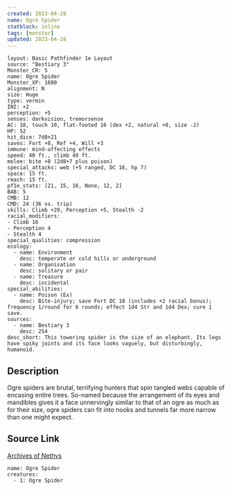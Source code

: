 ```yaml
---
created: 2023-04-28
name: Ogre Spider
statblock: inline
tags: [monster]
updated: 2023-04-28
---
```

```statblock
layout: Basic Pathfinder 1e Layout
source: "Bestiary 3"
Monster_CR: 5
name: Ogre Spider
Monster_XP: 1600
alignment: N
size: Huge
type: vermin
INI: +2
perception: +5
senses: darkvision, tremorsense
AC: 18, touch 10, flat-footed 16 (dex +2, natural +8, size -2)
HP: 52
hit_dice: 7d8+21
saves: Fort +8, Ref +4, Will +3
immune: mind-affecting effects
speed: 40 ft., climb 40 ft.
melee: bite +8 (2d8+7 plus poison)
special_attacks: web (+5 ranged, DC 16, hp 7)
space: 15 ft.
reach: 15 ft.
pf1e_stats: [21, 15, 16, None, 12, 2]
BAB: 5
CMB: 12
CMD: 24 (36 vs. trip)
skills: Climb +29, Perception +5, Stealth -2
racial_modifiers:
- Climb 16
- Perception 4
- Stealth 4
special_qualities: compression
ecology:
  - name: Environment
    desc: temperate or cold hills or underground
  - name: Organisation
    desc: solitary or pair
  - name: Treasure
    desc: incidental
special_abilities:
  - name: Poison (Ex)
    desc: Bite-injury; save Fort DC 18 (includes +2 racial bonus); frequency 1/round for 6 rounds; effect 1d4 Str and 1d4 Dex; cure 1 save.
sources:
  - name: Bestiary 3
    desc: 254
desc_short: This towering spider is the size of an elephant. Its legs have spiky joints and its face looks vaguely, but disturbingly, humanoid.
```
## Description
Ogre spiders are brutal, terrifying hunters that spin tangled webs capable of encasing entire trees. So-named because the arrangement of its eyes and mandibles gives it a face unnervingly similar to that of an ogre as much as for their size, ogre spiders can fit into nooks and tunnels far more narrow than one might expect.
## Source Link
[Archives of Nethys](https://aonprd.com/MonsterDisplay.aspx?ItemName=Ogre%20Spider)
```encounter-table
name: Ogre Spider
creatures:
  - 1: Ogre Spider
```
